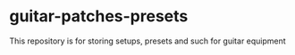 # guitar-patches-presets
This repository is for storing setups, presets and such for guitar equipment
